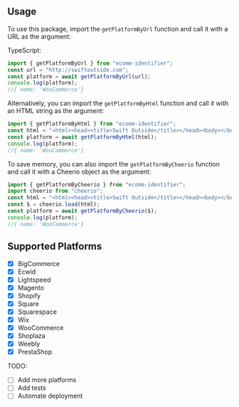 ## Usage

To use this package, import the `getPlatformByUrl` function and call it with a URL as the argument:

TypeScript:

```typescript
import { getPlatformByUrl } from "ecomm-identifier";
const url = "http://swiftoutside.com";
const platform = await getPlatformByUrl(url);
console.log(platform);
//{ name: 'WooCommerce'}
```

Alternatively, you can import the `getPlatformByHtml` function and call it with an HTML string as the argument:

```typescript
import { getPlatformByHtml } from "ecomm-identifier";
const html = "<html><head><title>Swift Outside</title></head><body></body></html>";
const platform = await getPlatformByHtml(html);
console.log(platform);
//{ name: 'WooCommerce'}
```

To save memory, you can also import the `getPlatformByCheerio` function and call it with a Cheerio object as the argument:

```typescript
import { getPlatformByCheerio } from "ecomm-identifier";
import cheerio from "cheerio";
const html = "<html><head><title>Swift Outside</title></head><body></body></html>";
const $ = cheerio.load(html);
const platform = await getPlatformByCheerio($);
console.log(platform);
//{ name: 'WooCommerce'}
```

## Supported Platforms

- [x] BigCommerce
- [x] Ecwid
- [x] Lightspeed
- [x] Magento
- [x] Shopify
- [x] Square
- [x] Squarespace
- [x] Wix
- [x] WooCommerce
- [x] Shoplaza
- [x] Weebly
- [x] PrestaShop

TODO:

- [ ] Add more platforms
- [ ] Add tests
- [ ] Automate deployment
